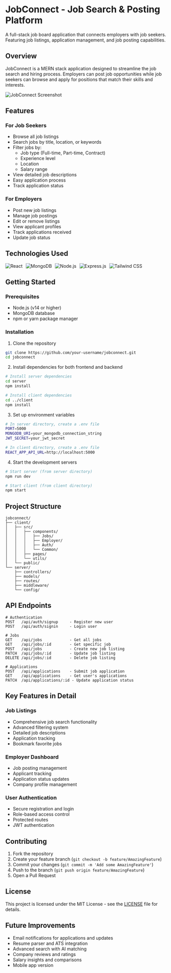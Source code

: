 # JobConnect - Job Search & Posting Platform

A full-stack job board application that connects employers with job seekers. Featuring job listings, application management, and job posting capabilities.

## Overview

JobConnect is a MERN stack application designed to streamline the job search and hiring process. Employers can post job opportunities while job seekers can browse and apply for positions that match their skills and interests.

![JobConnect Screenshot](https://path-to-your-screenshot.png)

## Features

### For Job Seekers
- Browse all job listings
- Search jobs by title, location, or keywords
- Filter jobs by:
  - Job type (Full-time, Part-time, Contract)
  - Experience level
  - Location
  - Salary range
- View detailed job descriptions
- Easy application process
- Track application status

### For Employers
- Post new job listings
- Manage job postings
- Edit or remove listings
- View applicant profiles
- Track applications received
- Update job status

## Technologies Used

<div style="display: flex; gap: 10px; flex-wrap: wrap;">
  <img src="https://img.shields.io/badge/React-20232A?style=for-the-badge&logo=react&logoColor=61DAFB" alt="React" />
  <img src="https://img.shields.io/badge/MongoDB-4EA94B?style=for-the-badge&logo=mongodb&logoColor=white" alt="MongoDB" />
  <img src="https://img.shields.io/badge/Node.js-339933?style=for-the-badge&logo=nodedotjs&logoColor=white" alt="Node.js" />
  <img src="https://img.shields.io/badge/Express.js-000000?style=for-the-badge&logo=express&logoColor=white" alt="Express.js" />
  <img src="https://img.shields.io/badge/Tailwind_CSS-38B2AC?style=for-the-badge&logo=tailwind-css&logoColor=white" alt="Tailwind CSS" />
</div>

## Getting Started

### Prerequisites

- Node.js (v14 or higher)
- MongoDB database
- npm or yarn package manager

### Installation

1. Clone the repository
```bash
git clone https://github.com/your-username/jobconnect.git
cd jobconnect
```

2. Install dependencies for both frontend and backend
```bash
# Install server dependencies
cd server
npm install

# Install client dependencies
cd ../client
npm install
```

3. Set up environment variables
```bash
# In server directory, create a .env file
PORT=5000
MONGODB_URI=your_mongodb_connection_string
JWT_SECRET=your_jwt_secret

# In client directory, create a .env file
REACT_APP_API_URL=http://localhost:5000
```

4. Start the development servers
```bash
# Start server (from server directory)
npm run dev

# Start client (from client directory)
npm start
```

## Project Structure

```
jobconnect/
├── client/
│   ├── src/
│   │   ├── components/
│   │   │   ├── Jobs/
│   │   │   ├── Employer/
│   │   │   ├── Auth/
│   │   │   └── Common/
│   │   ├── pages/
│   │   └── utils/
│   └── public/
└── server/
    ├── controllers/
    ├── models/
    ├── routes/
    ├── middleware/
    └── config/
```

## API Endpoints

```
# Authentication
POST   /api/auth/signup     - Register new user
POST   /api/auth/signin     - Login user

# Jobs
GET    /api/jobs            - Get all jobs
GET    /api/jobs/:id        - Get specific job
POST   /api/jobs            - Create new job listing
PATCH  /api/jobs/:id        - Update job listing
DELETE /api/jobs/:id        - Delete job listing

# Applications
POST   /api/applications    - Submit job application
GET    /api/applications    - Get user's applications
PATCH  /api/applications/:id - Update application status
```

## Key Features in Detail

### Job Listings
- Comprehensive job search functionality
- Advanced filtering system
- Detailed job descriptions
- Application tracking
- Bookmark favorite jobs

### Employer Dashboard
- Job posting management
- Applicant tracking
- Application status updates
- Company profile management

### User Authentication
- Secure registration and login
- Role-based access control
- Protected routes
- JWT authentication

## Contributing

1. Fork the repository
2. Create your feature branch (`git checkout -b feature/AmazingFeature`)
3. Commit your changes (`git commit -m 'Add some AmazingFeature'`)
4. Push to the branch (`git push origin feature/AmazingFeature`)
5. Open a Pull Request

## License

This project is licensed under the MIT License - see the [LICENSE](LICENSE) file for details.

## Future Improvements

- Email notifications for applications and updates
- Resume parser and ATS integration
- Advanced search with AI matching
- Company reviews and ratings
- Salary insights and comparisons
- Mobile app version
